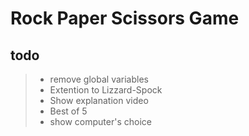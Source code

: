 # Rock Paper Scissors Game

## todo
> - remove global variables
> - Extention to Lizzard-Spock
> - Show explanation video
> - Best of 5
> - show computer's choice